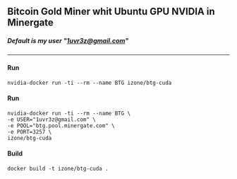 ## Bitcoin Gold Miner whit Ubuntu GPU NVIDIA in Minergate
##### Default is my user "1uvr3z@gmail.com"
-----

#### Run
```
nvidia-docker run -ti --rm --name BTG izone/btg-cuda
```

#### Run
```
nvidia-docker run -ti --rm --name BTG \
-e USER="1uvr3z@gmail.com" \
-e POOL="btg.pool.minergate.com" \
-e PORT=3257 \
izone/btg-cuda
```

#### Build
```
docker build -t izone/btg-cuda .
```
